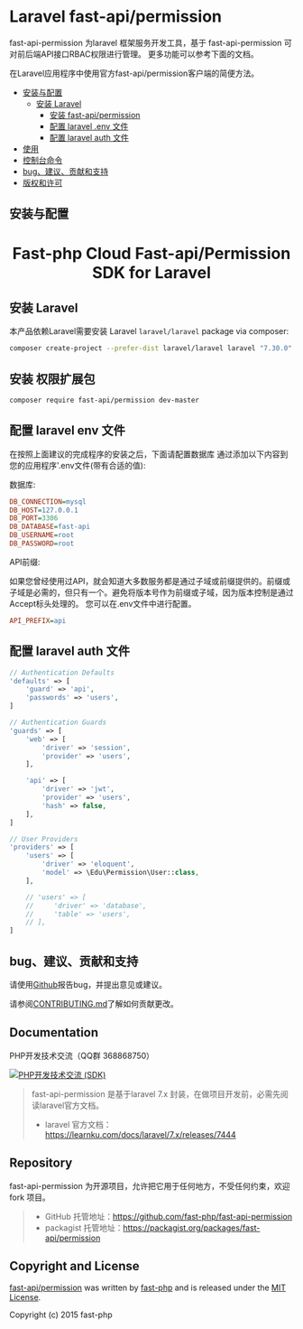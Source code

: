 # Laravel fast-api/permission
fast-api-permission 为laravel 框架服务开发工具，基于 fast-api-permission 可对前后端API接口RBAC权限进行管理。
更多功能可以参考下面的文档。

在Laravel应用程序中使用官方fast-api/permission客户端的简便方法。



- [安装与配置](#安装与配置)
    - [安装 Laravel](#安装-Laravel)
        - [安装 fast-api/permission](#安装-权限扩展包)
        - [配置 laravel .env 文件](#配置-laravel-env-文件)
        - [配置 laravel auth 文件](#配置-laravel-auth-文件)
- [使用](#usage)
- [控制台命令](#console-commands)
- [bug、建议、贡献和支持](#bugs-suggestions-contributions-and-support)
- [版权和许可](#copyright-and-license)

## 安装与配置

<h1 align="center">Fast-php Cloud Fast-api/Permission SDK for Laravel</h1>

## 安装 Laravel

本产品依赖Laravel需要安装 Laravel `laravel/laravel` package via composer:

```sh
composer create-project --prefer-dist laravel/laravel laravel "7.30.0"
```

## 安装 权限扩展包

```sh
composer require fast-api/permission dev-master
```

## 配置 laravel env 文件

在按照上面建议的完成程序的安装之后，下面请配置数据库
通过添加以下内容到您的应用程序'.env文件(带有合适的值):

数据库:
```ini
DB_CONNECTION=mysql
DB_HOST=127.0.0.1
DB_PORT=3306
DB_DATABASE=fast-api
DB_USERNAME=root
DB_PASSWORD=root
```
API前缀:

如果您曾经使用过API，就会知道大多数服务都是通过子域或前缀提供的。前缀或子域是必需的，但只有一个。避免将版本号作为前缀或子域，因为版本控制是通过Accept标头处理的。
您可以在.env文件中进行配置。

```ini
API_PREFIX=api
```

## 配置 laravel auth 文件
```php
// Authentication Defaults
'defaults' => [
    'guard' => 'api',
    'passwords' => 'users',
]

// Authentication Guards
'guards' => [
    'web' => [
        'driver' => 'session',
        'provider' => 'users',
    ],

    'api' => [
        'driver' => 'jwt',
        'provider' => 'users',
        'hash' => false,
    ],
]

// User Providers
'providers' => [
    'users' => [
        'driver' => 'eloquent',
        'model' => \Edu\Permission\User::class,
    ],

    // 'users' => [
    //     'driver' => 'database',
    //     'table' => 'users',
    // ],
]

```

## bug、建议、贡献和支持

请使用[Github](https://github.com/fast-php/fast-api-permission)报告bug，并提出意见或建议。

请参阅[CONTRIBUTING.md](CONTRIBUTING.md)了解如何贡献更改。


Documentation
--
PHP开发技术交流（QQ群 368868750）

[![PHP开发技术交流 (SDK)](http://pub.idqqimg.com/wpa/images/group.png)](https://qm.qq.com/cgi-bin/qm/qr?k=rfRumoZ0fxUN4TdshfjkxiHximnHVSzb&jump_from=webapi)

> fast-api-permission 是基于laravel 7.x 封装，在做项目开发前，必需先阅读laravel官方文档。
>* laravel 官方文档：https://learnku.com/docs/laravel/7.x/releases/7444

Repository
--
fast-api-permission 为开源项目，允许把它用于任何地方，不受任何约束，欢迎 fork 项目。
>* GitHub 托管地址：https://github.com/fast-php/fast-api-permission
>* packagist 托管地址：https://packagist.org/packages/fast-api/permission
> 
## Copyright and License

[fast-api/permission](https://github.com/fast-php/fast-api-permission)
was written by [fast-php](http://www.dnat.link) and is released under the
[MIT License](LICENSE.md).

Copyright (c) 2015 fast-php